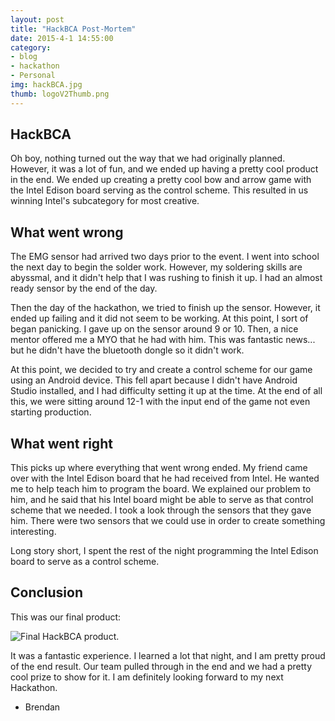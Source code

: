 ```yaml
---
layout: post
title: "HackBCA Post-Mortem"
date: 2015-4-1 14:55:00
category: 
- blog
- hackathon 
- Personal
img: hackBCA.jpg
thumb: logoV2Thumb.png
---
```


## HackBCA
Oh boy, nothing turned out the way that we had originally planned. However, it was a lot of fun, and we ended up having a pretty cool product in the end. We ended up creating a pretty cool bow and arrow game with the Intel Edison board serving as the control scheme. This resulted in us winning Intel's subcategory for most creative.
<!--more-->

## What went wrong
The EMG sensor had arrived two days prior to the event. I went into school the next day to begin the solder work. However, my soldering skills are abyssmal, and it didn't help that I was rushing to finish it up. I had an almost ready sensor by the end of the day.

Then the day of the hackathon, we tried to finish up the sensor. However, it ended up failing and it did not seem to be working. At this point, I sort of began panicking. I gave up on the sensor around 9 or 10. Then, a nice mentor offered me a MYO that he had with him. This was fantastic news... but he didn't have the bluetooth dongle so it didn't work.

At this point, we decided to try and create a control scheme for our game using an Android device. This fell apart because I didn't have Android Studio installed, and I had difficulty setting it up at the time. At the end of all this, we were sitting around 12-1 with the input end of the game not even starting production.

## What went right
This picks up where everything that went wrong ended. My friend came over with the Intel Edison board that he had received from Intel. He wanted me to help teach him to program the board. We explained our problem to him, and he said that his Intel board might be able to serve as that control scheme that we needed. I took a look through the sensors that they gave him. There were two sensors that we could use in order to create something interesting.

Long story short, I spent the rest of the night programming the Intel Edison board to serve as a control scheme.

## Conclusion
This was our final product:

![Final HackBCA product.](https://i.imgur.com/G2vE8uv.jpg)

It was a fantastic experience. I learned a lot that night, and I am pretty proud of the end result. Our team pulled through in the end and we had a pretty cool prize to show for it. I am definitely looking forward to my next Hackathon.

- Brendan
